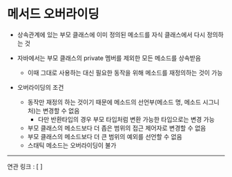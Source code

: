 # 메서드 오버라이딩

- 상속관계에 있는 부모 클래스에 이미 정의된 메소드를 자식 클래스에서 다시 정의하는 것
- 자바에서는 부모 클래스의 private 멤버를 제외한 모든 메소드를 상속받음
	- 이때 그대로 사용하는 대신 필요한 동작을 위해 메소드를 재정의하는 것이 가능

- 오버라이딩의 조건
	- 동작만 재정의 하는 것이기 때문에 메소드의 선언부(메소드 명, 메소드 시그니처)는 변경할 수 없음
		- 다만 반환타입의 경우 부모 타입처럼 변환 가능한 타입으로는 변경 가능
	- 부모 클래스의 메소드보다 더 좁은 범위의 접근 제어자로 변경할 수 없음
	- 부모 클래스의 메소드보다 더 큰 범위의 예외를 선언할 수 없음
	- 스태틱 메소드는 오버라이딩이 불가






---
연관 링크 : [ ]

